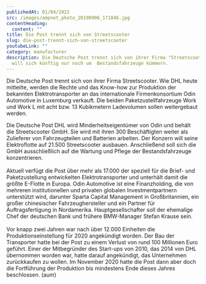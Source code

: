 ```yaml
---
publishedAt: 01/04/2022
src: /images/ampnet_photo_20190906_171846.jpg
contentHeading:
  content: ""
title: Die Post trennt sich von Streetscooter
slug: die-post-trennt-sich-von-streetscooter
youtubeLink: ""
category: manufacturer
description: Die Deutsche Post trennt sich von ihrer Firma "Streetscooter" und
  will sich künftig nur noch um  Bestandsfahrzeuge kümmern.
---
```


Die Deutsche Post trennt sich von ihrer Firma Streetscooter. Wie DHL heute mitteilte, werden die Rechte und das Know-how zur Produktion der bekannten Elektrotransporter an das internationale Firmenkonsortium Odin Automotive in Luxemburg verkauft. Die beiden Paketzustellfahrzeuge Work und Work L mit acht bzw. 13 Kubikmetern Ladevolumen sollen weitergebaut werden.

Die Deutsche Post DHL wird Minderheitseigentümer von Odin und behält die Streetscooter GmbH. Sie wird mit ihren 300 Beschäftigten weiter als Zulieferer von Fahrzeugteilen und Batterien arbeiten. Der Konzern will seine Elektroflotte auf 21.500 Streetscooter ausbauen. Anschließend soll sich die GmbH ausschließlich auf die Wartung und Pflege der Bestandsfahrzeuge konzentrieren.\
\
Aktuell verfügt die Post über mehr als 17.000 der speziell für die Brief- und Paketzustellung entwickelten Elektrotransporter und unterhält damit die größte E-Flotte in Europa. Odin Automotive ist eine Finanzholding, die von mehreren institutionellen und privaten globalen Investmentpartnern unterstützt wird, darunter Sparta Capital Management in Großbritannien, ein großer chinesischer Fahrzeughersteller und ein Partner für Auftragsfertigung in Nordamerika. Hauptgesellschafter soll der ehemalige Chef der deutschen Bank und frühere BMW-Manager Stefan Krause sein.\
\
Vor knapp zwei Jahren war nach über 12.000 Einheiten die Produktionseinstellung für 2020 angekündigt worden. Der Bau der Transporter hatte bei der Post zu einem Verlust von rund 100 Millionen Euro geführt. Einer der Mitbegründer des Start-ups von 2010, das 2014 von DHL übernommen worden war, hatte darauf angekündigt, das Unternehmen zurückkaufen zu wollen. Im November 2020 hatte die Post dann aber doch die Fortführung der Produktion bis mindestens Ende dieses Jahres beschlossen. (aum)
